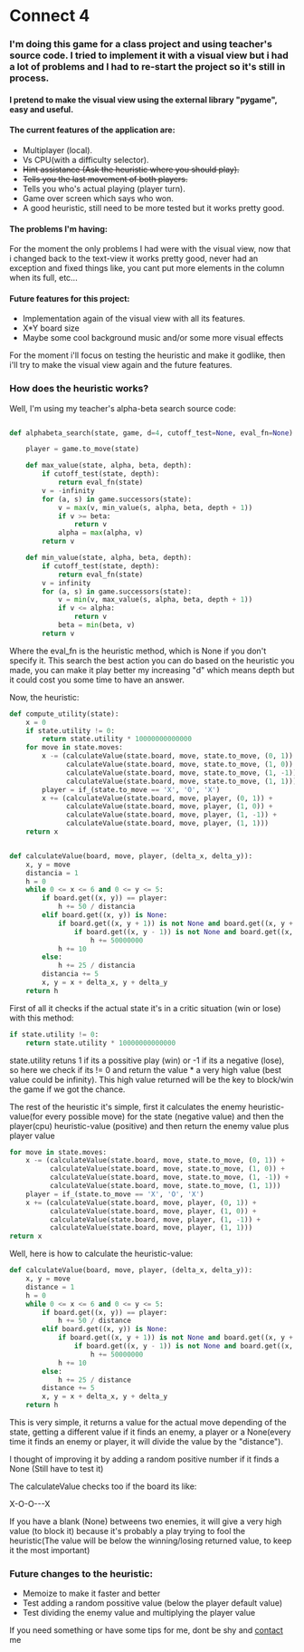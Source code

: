 # Connect 4

### I'm doing this game for a class project and using teacher's source code. I tried to implement it with a visual view but i had a lot of problems and I had to re-start the project so it's still in process.
#### I pretend to make the visual view using the external library "pygame", easy and useful.

#### The current features of the application are:

* Multiplayer (local).
* Vs CPU(with a difficulty selector).
* ~~Hint assistance (Ask the heuristic where you should play).~~
* ~~Tells you the last movement of both players.~~
* Tells you who's actual playing (player turn).
* Game over screen which says who won.
* A good heuristic, still need to be more tested but it works pretty good.

#### The problems I'm having:
For the moment the only problems I had were with the visual view, now that i changed back to the text-view it works pretty good, never had an exception and fixed things like, you cant put more elements in the column when its full, etc...


#### Future features for this project:
* Implementation again of the visual view with all its features.
* X*Y board size
* Maybe some cool background music and/or some more visual effects


For the moment i'll focus on testing the heuristic and make it godlike, then i'll try to make the visual view again and the future features.


### How does the heuristic works?
Well, I'm using my teacher's alpha-beta search source code:
```python

def alphabeta_search(state, game, d=4, cutoff_test=None, eval_fn=None):

    player = game.to_move(state)

    def max_value(state, alpha, beta, depth):
        if cutoff_test(state, depth):
            return eval_fn(state)
        v = -infinity
        for (a, s) in game.successors(state):
            v = max(v, min_value(s, alpha, beta, depth + 1))
            if v >= beta:
                return v
            alpha = max(alpha, v)
        return v

    def min_value(state, alpha, beta, depth):
        if cutoff_test(state, depth):
            return eval_fn(state)
        v = infinity
        for (a, s) in game.successors(state):
            v = min(v, max_value(s, alpha, beta, depth + 1))
            if v <= alpha:
                return v
            beta = min(beta, v)
        return v
```
Where the eval_fn is the heuristic method, which is None if you don't specify it.
This search the best action you can do based on the heuristic you made, you can make it play better my increasing "d" which means depth but it could cost you some time to have an answer.

Now, the heuristic:
```python
def compute_utility(state):
    x = 0
    if state.utility != 0:
        return state.utility * 10000000000000
    for move in state.moves:
        x -= (calculateValue(state.board, move, state.to_move, (0, 1)) +
              calculateValue(state.board, move, state.to_move, (1, 0)) +
              calculateValue(state.board, move, state.to_move, (1, -1)) +
              calculateValue(state.board, move, state.to_move, (1, 1)))
        player = if_(state.to_move == 'X', 'O', 'X')
        x += (calculateValue(state.board, move, player, (0, 1)) +
              calculateValue(state.board, move, player, (1, 0)) +
              calculateValue(state.board, move, player, (1, -1)) +
              calculateValue(state.board, move, player, (1, 1)))
    return x


def calculateValue(board, move, player, (delta_x, delta_y)):
    x, y = move
    distancia = 1
    h = 0
    while 0 <= x <= 6 and 0 <= y <= 5:
        if board.get((x, y)) == player:
            h += 50 / distancia
        elif board.get((x, y)) is None:
            if board.get((x, y + 1)) is not None and board.get((x, y + 1)) != player:
                if board.get((x, y - 1)) is not None and board.get((x, y - 1)) != player:
                    h += 50000000
            h += 10
        else:
            h += 25 / distancia
        distancia += 5
        x, y = x + delta_x, y + delta_y
    return h
```
First of all it checks if the actual state it's in a critic situation (win or lose) with this method:
```python
if state.utility != 0:
    return state.utility * 10000000000000
```
state.utility retuns 1 if its a possitive play (win) or -1 if its a negative (lose), so here we check if its != 0 and return the value * a very high value (best value could be infinity). This high value returned will be the key to block/win the game if we got the chance.

The rest of the heuristic it's simple, first it calculates the enemy heuristic-value(for every possible move) for the state (negative value) and then the player(cpu) heuristic-value (positive) and then return the enemy value plus player value
```python
for move in state.moves:
    x -= (calculateValue(state.board, move, state.to_move, (0, 1)) +
          calculateValue(state.board, move, state.to_move, (1, 0)) +
          calculateValue(state.board, move, state.to_move, (1, -1)) +
          calculateValue(state.board, move, state.to_move, (1, 1)))
    player = if_(state.to_move == 'X', 'O', 'X')
    x += (calculateValue(state.board, move, player, (0, 1)) +
          calculateValue(state.board, move, player, (1, 0)) +
          calculateValue(state.board, move, player, (1, -1)) +
          calculateValue(state.board, move, player, (1, 1)))
return x
```
Well, here is how to calculate the heuristic-value:
```python
def calculateValue(board, move, player, (delta_x, delta_y)):
    x, y = move
    distance = 1
    h = 0
    while 0 <= x <= 6 and 0 <= y <= 5:
        if board.get((x, y)) == player:
            h += 50 / distance
        elif board.get((x, y)) is None:
            if board.get((x, y + 1)) is not None and board.get((x, y + 1)) != player:
                if board.get((x, y - 1)) is not None and board.get((x, y - 1)) != player:
                    h += 50000000
            h += 10
        else:
            h += 25 / distance
        distance += 5
        x, y = x + delta_x, y + delta_y
    return h
```
This is very simple, it returns a value for the actual move depending of the state, getting a different value if it finds an enemy, a player or a None(every time it finds an enemy or player, it will divide the value by the "distance").

I thought of improving it by adding a random positive number if it finds a None (Still have to test it)

The calculateValue checks too if the board its like:

X-O-O---X

If you have a blank (None) betweens two enemies, it will give a very high value (to block it) because it's probably a play trying to fool the heuristic(The value will be below the winning/losing returned value, to keep it the most important)

### Future changes to the heuristic:
* Memoize to make it faster and better
* Test adding a random possitive value (below the player default value)
* Test dividing the enemy value and multiplying the player value

If you need something or have some tips for me, dont be shy and [contact](http://alvaroulpgc.github.io/contact.html) me

